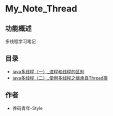# My_Note_Thread


## 功能概述

多线程学习笔记 

## 目录
  - [java多线程（一）_进程和线程的区别](/doc/java多线程（一）_进程和线程的区别.md)
  - [java多线程（二）_使用多线程之继承自Thread类](/doc/java多线程（二）_使用多线程之继承自Thread类.md)


## 作者

- 养码青年-Style
